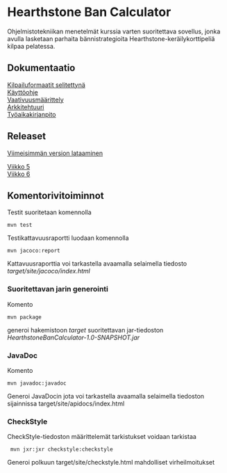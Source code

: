 # Hearthstone Ban Calculator    
Ohjelmistotekniikan menetelmät kurssia varten suoritettava sovellus, jonka avulla lasketaan parhaita bännistrategioita Hearthstone-keräilykorttipeliä kilpaa pelatessa. 

## Dokumentaatio
[Kilpailuformaatit selitettynä](https://github.com/AnttiLammi/otm-harjoitustyo/blob/master/dokumentaatio/formaatit.md)   
[Käyttöohje](https://github.com/AnttiLammi/otm-harjoitustyo/blob/master/dokumentaatio/kayttoohje.md)    
[Vaativuusmäärittely](https://github.com/AnttiLammi/otm-harjoitustyo/blob/master/dokumentaatio/vaativuusm%C3%A4%C3%A4rittely.md)    
[Arkkitehtuuri](https://github.com/AnttiLammi/otm-harjoitustyo/blob/master/dokumentaatio/arkkitehtuuri.md)    
[Työaikakirjanpito](https://github.com/AnttiLammi/otm-harjoitustyo/blob/master/dokumentaatio/tuntikirjanpito.md)
## Releaset
[Viimeisimmän version lataaminen](https://github.com/AnttiLammi/otm-harjoitustyo/releases/download/viikko6/hsbancalculator.jar)  
  
[Viikko 5](https://github.com/AnttiLammi/otm-harjoitustyo/releases/tag/viikko5)   
[Viikko 6](https://github.com/AnttiLammi/otm-harjoitustyo/releases/tag/viikko6)  

## Komentorivitoiminnot
Testit suoritetaan komennolla   

```
mvn test    
```
Testikattavuusraportti luodaan komennolla

```
mvn jacoco:report
```

Kattavuusraporttia voi tarkastella avaamalla selaimella tiedosto _target/site/jacoco/index.html_

### Suoritettavan jarin generointi

Komento

```
mvn package
```

generoi hakemistoon _target_ suoritettavan jar-tiedoston _HearthstoneBanCalculator-1.0-SNAPSHOT.jar_

### JavaDoc
Komento
```
mvn javadoc:javadoc
```
Generoi JavaDocin jota voi tarkastella avaamalla selaimella tiedoston sijainnissa target/site/apidocs/index.html

### CheckStyle
CheckStyle-tiedoston määrittelemät tarkistukset voidaan tarkistaa 
```
 mvn jxr:jxr checkstyle:checkstyle 
```
Generoi polkuun target/site/checkstyle.html mahdolliset virheilmoitukset
